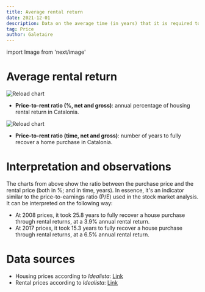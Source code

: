 ```yaml
---
title: Average rental return
date: 2021-12-01
description: Data on the average time (in years) that it is required to recover a house purchase through rental. An indicator similar to the price-to-earnings ratio (P/E).
tag: Price
author: Galetaire
---
```


import Image from 'next/image'

# Average rental return

![Reload chart](/images/rent2.png)

- **Price-to-rent ratio (%, net and gross)**: annual percentage of housing rental return in Catalonia.

![Reload chart](/images/rent.png)

- **Price-to-rent ratio (time, net and gross)**: number of years to fully recover a home purchase in Catalonia.

# Interpretation and observations

The charts from above show the ratio between the purchase price and the rental price (both in %; and in time, years). In essence, it's an indicator similar to the price-to-earnings ratio (P/E) used in the stock market analysis. It can be interpreted on the following way:

- At 2008 prices, it took 25.8 years to fully recover a house purchase through rental returns, at a 3.9% annual rental return.
- At 2017 prices, it took 15.3 years to fully recover a house purchase through rental returns, at a 6.5% annual rental return.

# Data sources

- Housing prices according to _Idealista_: [Link](https://www.idealista.com/sala-de-prensa/informes-precio-vivienda)
- Rental prices according to _Idealista_: [Link](https://www.idealista.com/sala-de-prensa/informes-precio-vivienda/alquiler/)
